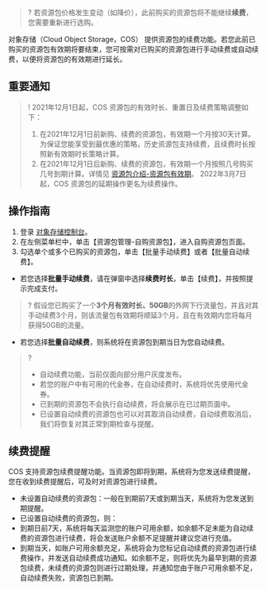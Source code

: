 >? 若资源包价格发生变动（如降价），此前购买的资源包将不能继续**续费**，您需要重新进行选购。
> 

对象存储（Cloud Object Storage，COS） 提供资源包的续费功能。若您此前已购买的资源包有效期将要结束，您可按需对已购买的资源包进行手动续费或自动续费，以便将资源包的有效期进行延长。

## 重要通知

>! 2021年12月1日起，COS 资源包的有效时长、重置日及续费策略调整如下：
>1. 在2021年12月1日前新购、续费的资源包，有效期一个月按30天计算。为保证您能享受到最优惠的策略，历史资源包支持续费，且续费时长按照新有效期时长策略计算。
>2. 在2021年12月1日后新购、续费的资源包，有效期一个月按照几号购买几号到期计算。详情见 [资源包介绍-资源包有效期](https://cloud.tencent.com/document/product/436/36523#.E8.B5.84.E6.BA.90.E5.8C.85.E6.9C.89.E6.95.88.E6.9C.9F)。
> 2022年3月7日起，COS 资源包的延期操作更名为续费操作。
>

## 操作指南

1. 登录 [对象存储控制台](https://console.cloud.tencent.com/cos5)。
2. 在左侧菜单栏中，单击【资源包管理-自购资源包】，进入自购资源包页面。
3. 勾选单个或多个已购买的资源包，单击【批量手动续费】或者【批量自动续费】。
 - 若您选择**批量手动续费**，请在弹窗中选择**续费时长**，单击【续费】，并按照提示完成支付。
>? 假设您已购买了一个**3个月有效时长、50GB**的外网下行流量包，并且对其手动续费3个月，则该流量包有效期将顺延3个月，且在有效期内您将每月获得50GB的流量。
>
 - 若您选择**批量自动续费**，则系统将在资源包到期当日为您自动续费。
>?
> - 自动续费功能，当前仅面向部分用户灰度发布。
> - 若您的账户中有可用的代金券，在自动续费时，系统将优先使用代金券。
> - 已到期的资源包不会执行自动续费，将会展示在已过期页面中。
> - 已设置自动续费的资源包也可以对其取消自动续费，自动续费取消后，我们将恢复对其正常到期检查与提醒。
> 


## 续费提醒

COS 支持资源包续费提醒功能。当资源包即将到期，系统将为您发送续费提醒，您在收到续费提醒后，可及时对资源包进行续费。

- 未设置自动续费的资源包：一般在到期前7天或到期当天，系统将为您发送到期提醒。
- 已设置自动续费的资源包，则：
 - 到期日前7天，系统将每天监测您的账户可用余额，如余额不足未能为自动续费的资源包进行续费，将会发送账户余额不足提醒并建议您进行充值。
 - 到期当天，如账户可用余额充足，系统将会为您标记自动续费的资源包进行续费操作，并发送自动续费成功通知。如余额不足，则将优先为最早到期的资源包续费，未续费的资源包则进行过期处理，并通知您由于账户可用余额不足，自动续费失败，资源包已到期。


